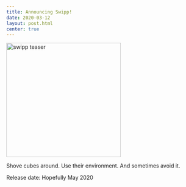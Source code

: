 ```yaml
---
title: Announcing Swipp!
date: 2020-03-12
layout: post.html
center: true
---
```

<style>
.teaser {
  width: 300px !important;
}
</style>

<img class="teaser" src="/img/swipp-teaser.gif" alt="swipp teaser"/>

Shove cubes around. Use their environment. And sometimes avoid it.

Release date: Hopefully May 2020
